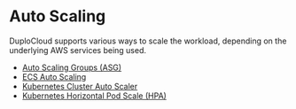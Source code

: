 # Auto Scaling

DuploCloud supports various ways to scale the workload, depending on the underlying AWS services being used.

* [Auto Scaling Groups (ASG)](./#auto-scaling-groups)
* [ECS Auto Scaling](using-ecs-auto-scaling.md)
* [Kubernetes Cluster Auto Scaler](using-kubernetes-scaling-options.md#kubernetes-cluster-auto-scaler)
* [Kubernetes Horizontal Pod Scale (HPA)](using-kubernetes-scaling-options.md#k8s-horizontal-pod-autoscaler-hpa)

